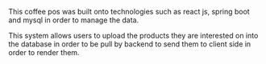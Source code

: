 This coffee pos was built onto technologies such as react js, spring boot and mysql in order to manage the data. 

This system allows users to upload the products they are interested on into the database in order to be pull by 
backend to send them to client side in order to render them. 
